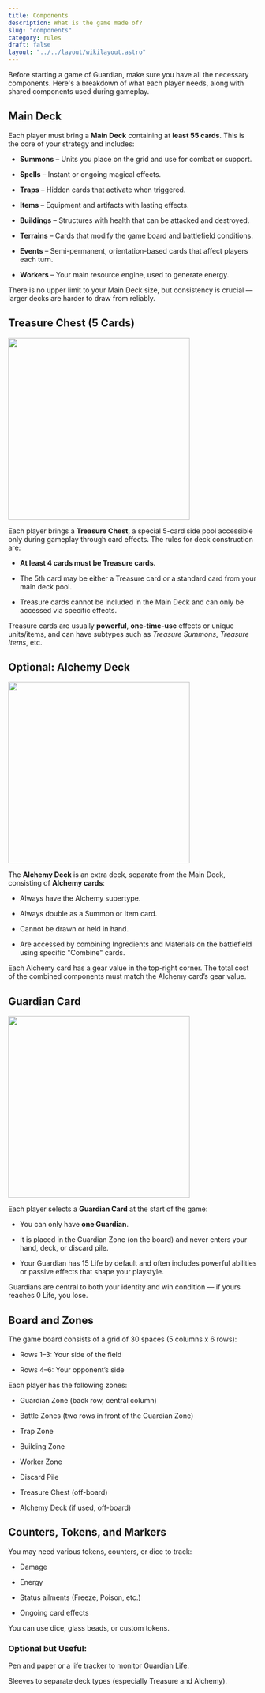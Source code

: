 ```yaml
---
title: Components
description: What is the game made of?
slug: "components"
category: rules
draft: false
layout: "../../layout/wikilayout.astro"
---
```


Before starting a game of Guardian, make sure you have all the necessary components. Here's a breakdown of what each player needs, along with shared components used during gameplay.

## Main Deck

Each player must bring a **Main Deck** containing at **least 55 cards**. This is the core of your strategy and includes:

- **Summons** – Units you place on the grid and use for combat or support.

- **Spells** – Instant or ongoing magical effects.

- **Traps** – Hidden cards that activate when triggered.

- **Items** – Equipment and artifacts with lasting effects.

- **Buildings** – Structures with health that can be attacked and destroyed.

- **Terrains** – Cards that modify the game board and battlefield conditions.

- **Events** – Semi-permanent, orientation-based cards that affect players each turn.

- **Workers** – Your main resource engine, used to generate energy.

There is no upper limit to your Main Deck size, but consistency is crucial — larger decks are harder to draw from reliably.

## Treasure Chest (5 Cards)

<img src="/images/ThreeHiddenScrolls.png" height="368" class="w-auto mbe-4">

Each player brings a **Treasure Chest**, a special 5-card side pool accessible only during gameplay through card effects. The rules for deck construction are:

- **At least 4 cards must be Treasure cards.**

- The 5th card may be either a Treasure card or a standard card from your main deck pool.

- Treasure cards cannot be included in the Main Deck and can only be accessed via specific effects.

Treasure cards are usually **powerful**, **one-time-use** effects or unique units/items, and can have subtypes such as _Treasure Summons_, _Treasure Items_, etc.

## Optional: Alchemy Deck

<img src="/images/FailedAbomination.png" height="368" class="w-auto mbe-4">

The **Alchemy Deck** is an extra deck, separate from the Main Deck, consisting of **Alchemy cards**:

- Always have the Alchemy supertype.

- Always double as a Summon or Item card.

- Cannot be drawn or held in hand.

- Are accessed by combining Ingredients and Materials on the battlefield using specific "Combine" cards.

Each Alchemy card has a gear value in the top-right corner. The total cost of the combined components must match the Alchemy card’s gear value.

## Guardian Card

<img src="/images/UvoreTheExtracter.png" height="368" class="w-auto mbe-4">

Each player selects a **Guardian Card** at the start of the game:

- You can only have **one Guardian**.

- It is placed in the Guardian Zone (on the board) and never enters your hand, deck, or discard pile.

- Your Guardian has 15 Life by default and often includes powerful abilities or passive effects that shape your playstyle.

Guardians are central to both your identity and win condition — if yours reaches 0 Life, you lose.

## Board and Zones

The game board consists of a grid of 30 spaces (5 columns x 6 rows):

- Rows 1–3: Your side of the field

- Rows 4–6: Your opponent’s side

Each player has the following zones:

- Guardian Zone (back row, central column)

- Battle Zones (two rows in front of the Guardian Zone)

- Trap Zone

- Building Zone

- Worker Zone

- Discard Pile

- Treasure Chest (off-board)

- Alchemy Deck (if used, off-board)

## Counters, Tokens, and Markers

You may need various tokens, counters, or dice to track:

- Damage

- Energy

- Status ailments (Freeze, Poison, etc.)

- Ongoing card effects

You can use dice, glass beads, or custom tokens.

### Optional but Useful:

Pen and paper or a life tracker to monitor Guardian Life.

Sleeves to separate deck types (especially Treasure and Alchemy).
